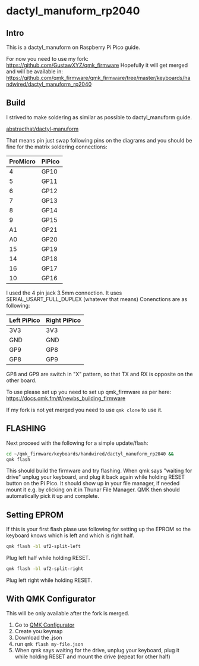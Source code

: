 # dactyl_manuform_rp2040

## Intro

This is a dactyl_manuform on Raspberry Pi Pico guide.

For now you need to use my fork: https://github.com/GustawXYZ/qmk_firmware
Hopefully it will get merged and will be available in: https://github.com/qmk_firmware/qmk_firmware/tree/master/keyboards/handwired/dactyl_manuform_rp2040

## Build

I strived to make soldering as similar as possible to dactyl_manuform guide.

[abstracthat/dactyl-manuform](https://github.com/abstracthat/dactyl-manuform)

That means pin just swap following pins on the diagrams and you should be fine
for the matrix soldering connections:

|ProMicro|PiPico|
|-|-|
|4|GP10|
|5|GP11|
|6|GP12|
|7|GP13|
|8|GP14|
|9|GP15|
|A1|GP21|
|A0|GP20|
|15|GP19|
|14|GP18|
|16|GP17|
|10|GP16|

I used the 4 pin jack 3.5mm connection. It uses SERIAL_USART_FULL_DUPLEX (whatever that means)
Conenctions are as following:

|Left PiPico|Right PiPico|
|-|-|
|3V3|3V3|
|GND|GND|
|GP9|GP8|
|GP8|GP9|

GP8 and GP9 are switch in "X" pattern, so that TX and RX is opposite on the other board.

To use please set up you need to set up qmk_firmware as per here: https://docs.qmk.fm/#/newbs_building_firmware

If my fork is not yet merged you need to use `qmk clone` to use it.

## FLASHING

Next proceed with the following for a simple update/flash:

```bash
cd ~/qmk_firmware/keyboards/handwired/dactyl_manuform_rp2040 &&
qmk flash
```
This should build the firmware and try flashing.
When qmk says "waiting for drive" unplug your keyboard, and plug it back again while holding RESET button on the Pi Pico.
It should show up in your file manager, if needed mount it e.g. by clicking on it in Thunar File Manager.
QMK then should automatically pick it up and complete.

## Setting EPROM

If this is your first flash plase use following for setting up the EPROM so the keyboard knows which is left and which is right half.
```bash
qmk flash -bl uf2-split-left
```
Plug left half while holding RESET.
```bash
qmk flash -bl uf2-split-right
```
Plug left right while holding RESET.

## With QMK Configurator

This will be only available after the fork is merged.

1. Go to [QMK Configurator](config.qmk.fm/)
1. Create you keymap
1. Download the .json
1. run `qmk flash my-file.json`
1. When qmk says waiting for the drive, unplug your keyboard, plug it while holding RESET and mount the drive (repeat for other half)
